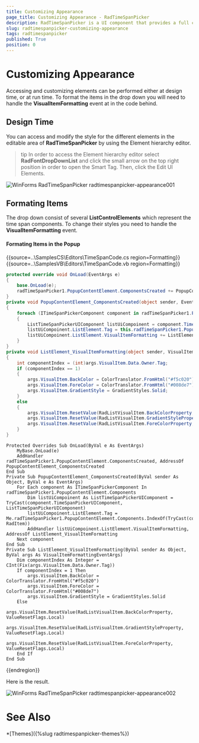 ```yaml
---
title: Customizing Appearance
page_title: Customizing Appearance - RadTimeSpanPicker
description: RadTimeSpanPicker is a UI component that provides a full control over picking a specific time span and duration.
slug: radtimespanpicker-customizing-appearance
tags: radtimespanpicker
published: True
position: 0
---
```



# Customizing Appearance

Accessing and customizing elements can be performed either at design time, or at run time. To format the items in the drop down you will need to handle the **VisualItemFormatting** event at in the code behind.

## Design Time

You can access and modify the style for the different elements in the editable area of __RadTimeSpanPicker__ by using the Element hierarchy editor.

>tip In order to access the Element hierarchy editor select **RadFontDropDownList** and click the small arrow on the top right position in order to open the Smart Tag. Then, click the Edit UI Elements.

![WinForms RadTimeSpanPicker radtimespanpicker-appearance001](images/radtimespanpicker-appearance001.png)


## Formating Items

The drop down consist of several **ListControlElements** which represent the time span components. To change their styles you need to handle the __VisualItemFormatting__ event. 

#### Formating Items in the Popup

{{source=..\SamplesCS\Editors\TimeSpanCode.cs region=Formatting}} 
{{source=..\SamplesVB\Editors\TimeSpanCode.vb region=Formatting}}
````C#
protected override void OnLoad(EventArgs e)
{
    base.OnLoad(e);
    radTimeSpanPicker1.PopupContentElement.ComponentsCreated += PopupContentElement_ComponentsCreated;
}
private void PopupContentElement_ComponentsCreated(object sender, EventArgs e)
{
    foreach (ITimeSpanPickerComponent component in radTimeSpanPicker1.PopupContentElement.Components)
    {
        ListTimeSpanPickerUIComponent listUiCompoinent = component.TimeSpanPickerUIComponent as ListTimeSpanPickerUIComponent;
        listUiCompoinent.ListElement.Tag = this.radTimeSpanPicker1.PopupContentElement.Components.IndexOf(component as RadItem);
        listUiCompoinent.ListElement.VisualItemFormatting += ListElement_VisualItemFormatting;
    }
}
private void ListElement_VisualItemFormatting(object sender, VisualItemFormattingEventArgs args)
{
    int componentIndex = (int)args.VisualItem.Data.Owner.Tag;
    if (componentIndex == 1)
    {
        args.VisualItem.BackColor = ColorTranslator.FromHtml("#f5c020");
        args.VisualItem.ForeColor = ColorTranslator.FromHtml("#008de7");
        args.VisualItem.GradientStyle = GradientStyles.Solid;
    }
    else
    {
        args.VisualItem.ResetValue(RadListVisualItem.BackColorProperty, ValueResetFlags.Local);
        args.VisualItem.ResetValue(RadListVisualItem.GradientStyleProperty, ValueResetFlags.Local);
        args.VisualItem.ResetValue(RadListVisualItem.ForeColorProperty, ValueResetFlags.Local);
    }
}

````
````VB.NET
Protected Overrides Sub OnLoad(ByVal e As EventArgs)
    MyBase.OnLoad(e)
    AddHandler radTimeSpanPicker1.PopupContentElement.ComponentsCreated, AddressOf PopupContentElement_ComponentsCreated
End Sub
Private Sub PopupContentElement_ComponentsCreated(ByVal sender As Object, ByVal e As EventArgs)
    For Each component As ITimeSpanPickerComponent In radTimeSpanPicker1.PopupContentElement.Components
        Dim listUiCompoinent As ListTimeSpanPickerUIComponent = TryCast(component.TimeSpanPickerUIComponent, ListTimeSpanPickerUIComponent)
        listUiCompoinent.ListElement.Tag = Me.radTimeSpanPicker1.PopupContentElement.Components.IndexOf(TryCast(component, RadItem))
        AddHandler listUiCompoinent.ListElement.VisualItemFormatting, AddressOf ListElement_VisualItemFormatting
    Next component
End Sub
Private Sub ListElement_VisualItemFormatting(ByVal sender As Object, ByVal args As VisualItemFormattingEventArgs)
    Dim componentIndex As Integer = CInt(Fix(args.VisualItem.Data.Owner.Tag))
    If componentIndex = 1 Then
        args.VisualItem.BackColor = ColorTranslator.FromHtml("#f5c020")
        args.VisualItem.ForeColor = ColorTranslator.FromHtml("#008de7")
        args.VisualItem.GradientStyle = GradientStyles.Solid
    Else
        args.VisualItem.ResetValue(RadListVisualItem.BackColorProperty, ValueResetFlags.Local)
        args.VisualItem.ResetValue(RadListVisualItem.GradientStyleProperty, ValueResetFlags.Local)
        args.VisualItem.ResetValue(RadListVisualItem.ForeColorProperty, ValueResetFlags.Local)
    End If
End Sub

```` 

{{endregion}} 

Here is the result.

![WinForms RadTimeSpanPicker radtimespanpicker-appearance002](images/radtimespanpicker-appearance002.png)

# See Also

*[Themes]({%slug radtimespanpicker-themes%})
